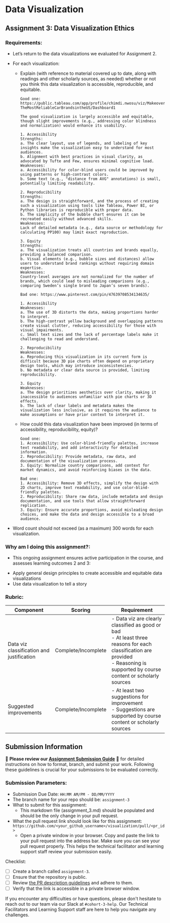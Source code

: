 # Data Visualization

## Assignment 3: Data Visualization Ethics

### Requirements:
- Let’s return to the data visualizations we evaluated for Assignment 2.  
- For each visualization: 
    - Explain (with reference to material covered up to date, along with readings and other scholarly sources, as needed) whether or not you think this data visualization is accessible, reproducible, and equitable. 
        ```
        Good one: https://public.tableau.com/app/profile/chimdi.nwosu/viz/MakeoverMondayWk43-TheMostReliableCarBrandsintheUS/Dashboard1
        
        The good visualization is largely accessible and equitable, though slight improvements (e.g., addressing color blindness and normalization) would enhance its usability. 

        1. Accessibility
        Strengths:
        a. The clear layout, use of legends, and labeling of key insights make the visualization easy to understand for most audiences.
        b. Alignment with best practices in visual clarity, as advocated by Tufte and Few, ensures minimal cognitive load.
        Weaknesses:
        a. Accessibility for color-blind users could be improved by using patterns or high-contrast colors.
        b. Some text (e.g., "distance from AVG" annotations) is small, potentially limiting readability.
        
        2. Reproducibility
        Strengths:
        a. The design is straightforward, and the process of creating such a visualization using tools like Tableau, Power BI, or Python libraries is reproducible with proper data.
        b. The simplicity of the bubble chart ensures it can be recreated easily without advanced skills.
        Weaknesses:
        Lack of detailed metadata (e.g., data source or methodology for calculating PP100) may limit exact reproduction.

        3. Equity
        Strengths:
        a. The visualization treats all countries and brands equally, providing a balanced comparison.
        b. Visual elements (e.g., bubble sizes and distances) allow users to understand brand rankings without requiring domain expertise.
        Weaknesses:
        Country-level averages are not normalized for the number of brands, which could lead to misleading comparisons (e.g., comparing Sweden’s single brand to Japan’s seven brands).

        Bad one: https://www.pinterest.com/pin/47639708534134635/

        1. Accessibility
        Weaknesses:
        a. The use of 3D distorts the data, making proportions harder to interpret.
        b. The high-contrast yellow background and overlapping patterns create visual clutter, reducing accessibility for those with visual impairments.
        c. Small text sizes and the lack of percentage labels make it challenging to read and understand.
        
        2. Reproducibility
        Weaknesses:
        a. Reproducing this visualization in its current form is difficult because 3D pie charts often depend on proprietary design tools, which may introduce inconsistencies.
        b. No metadata or clear data source is provided, limiting reproducibility.

        3. Equity
        Weaknesses:
        a. The design prioritizes aesthetics over clarity, making it inaccessible to audiences unfamiliar with pie charts or 3D effects.
        b. The lack of clear labels and metadata makes the visualization less inclusive, as it requires the audience to make assumptions or have prior context to interpret it.

        ```
    - How could this data visualization have been improved (in terms of accessibility, reproducibility, equity)?  
        ```
        Good one:
        1. Accessibility: Use color-blind-friendly palettes, increase text readability, and add interactivity for detailed information.
        2. Reproducibility: Provide metadata, raw data, and documentation of the visualization process.
        3. Equity: Normalize country comparisons, add context for market dynamics, and avoid reinforcing biases in the data.

        Bad one:
        1. Accessibility: Remove 3D effects, simplify the design with 2D charts, improve text readability, and use color-blind-friendly palettes.
        2. Reproducibility: Share raw data, include metadata and design documentation, and use tools that allow straightforward replication.
        3. Equity: Ensure accurate proportions, avoid misleading design choices, and make the data and design accessible to a broad audience.

        ```

- Word count should not exceed (as a maximum) 300 words for each visualization. 

### Why am I doing this assignment?:
- This ongoing assignment ensures active participation in the course, and assesses learning outcomes 2 and 3:  
* Apply general design principles to create accessible and equitable data visualizations
* Use data visualization to tell a story

### Rubric:
| Component               | Scoring   | Requirement                                                 |
|-------------------------|-----------|-------------------------------------------------------------|
| Data viz classification and justification | Complete/Incomplete | - Data viz are clearly classified as good or bad<br />- At least three reasons for each classification are provided<br />- Reasoning is supported by course content or scholarly sources |
| Suggested improvements  | Complete/Incomplete | - At least two suggestions for improvement<br />- Suggestions are supported by course content or scholarly sources |

## Submission Information

🚨 **Please review our [Assignment Submission Guide](https://github.com/UofT-DSI/onboarding/blob/main/onboarding_documents/submissions.md)** 🚨 for detailed instructions on how to format, branch, and submit your work. Following these guidelines is crucial for your submissions to be evaluated correctly.

### Submission Parameters:
* Submission Due Date: `HH:MM AM/PM - DD/MM/YYYY`
* The branch name for your repo should be: `assignment-3`
* What to submit for this assignment:
    * This markdown file (assignment_3.md) should be populated and should be the only change in your pull request.
* What the pull request link should look like for this assignment: `https://github.com/<your_github_username>/visualization/pull/<pr_id>`
    * Open a private window in your browser. Copy and paste the link to your pull request into the address bar. Make sure you can see your pull request properly. This helps the technical facilitator and learning support staff review your submission easily.

Checklist:
- [ ] Create a branch called `assignment-3`.
- [ ] Ensure that the repository is public.
- [ ] Review [the PR description guidelines](https://github.com/UofT-DSI/onboarding/blob/main/onboarding_documents/submissions.md#guidelines-for-pull-request-descriptions) and adhere to them.
- [ ] Verify that the link is accessible in a private browser window.

If you encounter any difficulties or have questions, please don't hesitate to reach out to our team via our Slack at `#cohort-3-help`. Our Technical Facilitators and Learning Support staff are here to help you navigate any challenges.
